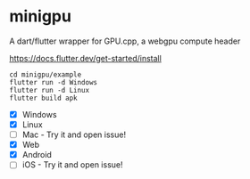 # minigpu
 A dart/flutter wrapper for GPU.cpp, a webgpu compute header
 
https://docs.flutter.dev/get-started/install

```console
cd minigpu/example
flutter run -d Windows
flutter run -d Linux
flutter build apk
```
 - [x] Windows
 - [x] Linux
 - [ ] Mac - Try it and open issue!
 - [x] Web
 - [x] Android
 - [ ] iOS - Try it and open issue!

